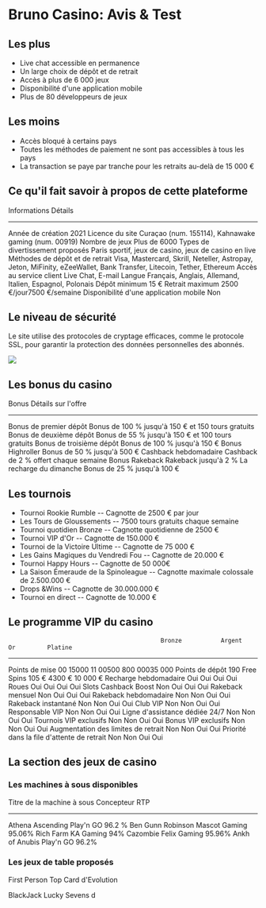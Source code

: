 # Bruno Casino: Avis & Test

## Les plus

-   Live chat accessible en permanence
-   Un large choix de dépôt et de retrait
-   Accès à plus de 6 000 jeux
-   Disponibilité d\'une application mobile
-   Plus de 80 développeurs de jeux

## Les moins

-   Accès bloqué à certains pays
-   Toutes les méthodes de paiement ne sont pas accessibles à tous les
    pays
-   La transaction se paye par tranche pour les retraits au-delà de 15
    000 €

## Ce qu\'il fait savoir à propos de cette plateforme

  Informations                              Détails
  ----------------------------------------- ----------------------------------------------------------------------------------------------------------------------
  Année de création                         2021
  Licence du site                           Curaçao (num. 155114), Kahnawake gaming (num. 00919)
  Nombre de jeux                            Plus de 6000
  Types de divertissement proposés          Paris sportif, jeux de casino, jeux de casino en live
  Méthodes de dépôt et de retrait           Visa, Mastercard, Skrill, Neteller, Astropay, Jeton, MiFinity, eZeeWallet, Bank Transfer, Litecoin, Tether, Ethereum
  Accès au service client                   Live Chat, E-mail
  Langue                                    Français, Anglais, Allemand, Italien, Espagnol, Polonais
  Dépôt minimum                             15 €
  Retrait maximum                           2500 €/jour7500 €/semaine
  Disponibilité d\'une application mobile   Non

## Le niveau de sécurité

Le site utilise des protocoles de cryptage efficaces, comme le protocole
SSL, pour garantir la protection des données personnelles des abonnés.

[![](https://i.imgur.com/JJwkDm3.png)](https://traff.sbs/frcas)

## Les bonus du casino

  Bonus                      Détails sur l\'offre
  -------------------------- -----------------------------------------------------
  Bonus de premier dépôt     Bonus de 100 % jusqu\'à 150 € et 150 tours gratuits
  Bonus de deuxième dépôt    Bonus de 55 % jusqu\'à 150 € et 100 tours gratuits
  Bonus de troisième dépôt   Bonus de 100 % jusqu\'à 150 €
  Bonus Highroller           Bonus de 50 % jusqu\'à 500 €
  Cashback hebdomadaire      Cashback de 2 % offert chaque semaine
  Bonus Rakeback             Rakeback jusqu\'à 2 %
  La recharge du dimanche    Bonus de 25 % jusqu\'à 100 €

## Les tournois

-   Tournoi Rookie Rumble -- Cagnotte de 2500 € par jour
-   Les Tours de Gloussements -- 7500 tours gratuits chaque semaine
-   Tournoi quotidien Bronze -- Cagnotte quotidienne de 2500 €
-   Tournoi VIP d\'Or -- Cagnotte de 150.000 €
-   Tournoi de la Victoire Ultime -- Cagnotte de 75 000 €
-   Les Gains Magiques du Vendredi Fou -- Cagnotte de 20.000 €
-   Tournoi Happy Hours -- Cagnotte de 50 000€
-   La Saison Émeraude de la Spinoleague -- Cagnotte maximale colossale
    de 2.500.000 €
-   Drops &Wins -- Cagnotte de 30.000.000 €
-   Tournoi en direct -- Cagnotte de 10.000 €

## Le programme VIP du casino

                                               Bronze           Argent   Or         Platine
  -------------------------------------------- ---------------- -------- ---------- ---------------
  Points de mise                               00               15000    11 00500   800 00035 000
  Points de dépôt                              190 Free Spins   105 €    4300 €     10 000 €
  Recharge hebdomadaire                        Oui              Oui      Oui        Oui
  Roues                                        Oui              Oui      Oui        Oui
  Slots Cashback Boost                         Non              Oui      Oui        Oui
  Rakeback mensuel                             Non              Oui      Oui        Oui
  Rakeback hebdomadaire                        Non              Non      Oui        Oui
  Rakeback instantané                          Non              Non      Oui        Oui
  Club VIP                                     Non              Non      Oui        Oui
  Responsable VIP                              Non              Non      Oui        Oui
  Ligne d'assistance dédiée 24/7               Non              Non      Oui        Oui
  Tournois VIP exclusifs                       Non              Non      Oui        Oui
  Bonus VIP exclusifs                          Non              Non      Oui        Oui
  Augmentation des limites de retrait          Non              Non      Oui        Oui
  Priorité dans la file d'attente de retrait   Non              Non      Oui        Oui

## La section des jeux de casino

### Les machines à sous disponibles

  Titre de la machine à sous   Concepteur      RTP
  ---------------------------- --------------- --------
  Athena Ascending             Play'n GO       96.2 %
  Ben Gunn Robinson            Mascot Gaming   95.06%
  Rich Farm                    KA Gaming       94%
  Cazombie                     Felix Gaming    95.96%
  Ankh of Anubis               Play'n GO       96.2%

### Les jeux de table proposés

First Person Top Card d'Evolution

BlackJack Lucky Sevens d

